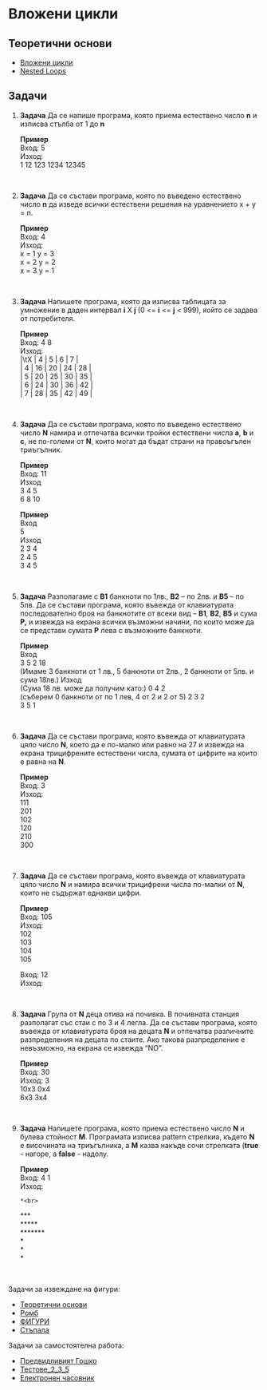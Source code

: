 # Вложени цикли

## Теоретични основи

 - [Вложени цикли](https://programist.alle.bg/uroci/vlojeni-cikli/)
 - [Nested Loops](https://www.tutorialspoint.com/cplusplus/cpp_nested_loops.htm)

## Задачи

1. **Задача** Да се напише програма, която приема естествено число **n** и изписва стълба от 1 до **n**

	**Пример**<br>
    Вход: 5<br>
    Изход:<br>
    1
	12
	123
	1234
	12345

<br>

2. **Задача** Да се състави програма, която по въведено естествено число **n** да изведе всички естествени решения на уравнението x + y = n.

	**Пример**<br>
	Вход: 4<br>
	Изход:<br>
	x = 1 y = 3<br>
	x = 2 y = 2<br>
	x = 3 y = 1

<br>

3. **Задача** Напишете програма, която да изписва таблицата за умножение в даден интервал **i** X **j** (0 <= **i** <= **j** < 999), който се задава от потребителя.

    **Пример**<br>
    Вход: 4 8<br>
    Изход:<br>
    |\tX	|	4	|	5	|	6	|	7	|<br>
    |	4	|	16	|	20	|	24	|	28	|<br>
	|	5	|	20	|	25	|	30	|	35	|<br>
	|	6	|	24	|	30	|	36	|	42	|<br>
	|	7	|	28	|	35	|	42	|	49	|
	
<br>

4. **Задача** Да се състави програма, която по въведено естествено число **N** намира и отпечатва всички тройки естествени числа **a**, **b** и **c**, не по-големи от **N**, които могат да бъдат страни на правоъгълен триъгълник.

	**Пример**<br>
	Вход: 11<br>
	Изход<br>
	3 4 5<br>
	6 8 10
	
	**Пример**<br>
	Вход<br>
	5<br>
	Изход<br>
	2 3 4<br>
	2 4 5<br>
	3 4 5

<br>

5. **Задача** Разполагаме с **В1** банкноти по 1лв., **В2** – по 2лв. и **В5** – по 5лв. Да се състави програма, която въвежда от клавиатурата последователно броя на банкнотите от всеки вид – **B1**, **B2**, **B5** и сума **Р,** и извежда на екрана всички възможни начини, по които може да се представи сумата **Р** лева с възможните банкноти.

	**Пример**<br>
	Вход<br>
	3 5 2 18<br> (Имаме 3 банкноти от 1 лв., 5 банкноти от 2лв., 2 банкноти от 5лв. и сума 18лв.)
	Изход<br> (Сума 18 лв. може да получим като:)
	0 4 2<br> (съберем 0 банкноти от по 1 лев, 4 от 2 и 2 от 5)
	2 3 2<br>
	3 5 1

<br>

6. **Задача** Да се състави програма, която въвежда от клавиатурата цяло число **N**, което да е по-малко или равно на 27 и извежда на екрана трицифрените естествени числа, сумата от цифрите на които е равна на **N**.

	**Пример**<br>
	Вход: 3<br>
	Изход:<br>
	111<br>
	201<br>
	102<br>
	120<br>
	210<br>
	300

<br>

7. **Задача** Да се състави програма, която въвежда от клавиатурата цяло число **N** и намира всички трицифрени числа по-малки от **N**, които не съдържат еднакви цифри.

	**Пример**<br>
	Вход: 105<br>
	Изход:<br>
	102<br>
	103<br>
	104<br>
	105

	Вход: 12<br>
	Изход:

<br>

8. **Задача** Група от **N** деца отива на почивка. В почивната станция разполагат със стаи с по 3 и 4 легла. Да се състави програма, която въвежда от клавиатурата броя на децата **N** и отпечатва различните разпределения на децата по стаите. Ако такова разпределение е невъзможно, на екрана се извежда “NO”.

	**Пример**<br>
	Вход: 30<br>
	Изход: 3<br>
	10x3 0x4<br>
	6x3  3x4<br>

<br>

9. **Задача** Напишете програма, която приема естествено число **N** и булева стойност **M**. Програмата изписва pattern стрелкиа, където **N** е височината на триъгълника, а **M** казва накъде сочи стрелката (**true** - нагоре, а **false** - надолу.

    **Пример**<br>
    Вход: 4 1<br>
    Изход: <br>

	   *<br>
	  ***<br>
	 *****<br>
	*******<br>
       *<br>
       *<br>
       *<br>
<br>

Задачи за извеждане на фигури: 
- [Теоретични основи](https://drive.google.com/file/d/0B0DgZGtV0C9HOVZ3MFdoRWQzVFk/view)
- [Ромб](http://www.math.bas.bg/infos/files/2010-03-06-E1.pdf)
- [ФИГУРИ](http://www.math.bas.bg/infos/files/2012-06-10-E2.pdf)
- [Стъпала](http://www.math.bas.bg/infos/files/e3.pdf)

Задачи за самостоятелна работа:
- [Предвидливият Гошко](http://www.math.bas.bg/infos/files/2010-03-06-E2.pdf)
- [Тестове_2_3_5](http://www.math.bas.bg/infos/files/2011-03-05-E3.pdf)
- [Електронен часовник](http://www.math.bas.bg/infos/files/2011-03-05-E1.pdf)
 
